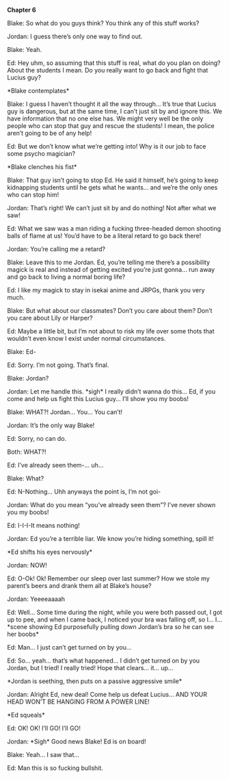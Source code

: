 **Chapter 6**

Blake: So what do you guys think? You think any of this stuff works?

Jordan: I guess there’s only one way to find out.

Blake: Yeah.

Ed: Hey uhm, so assuming that this stuff is real, what do you plan on doing? About the students I mean. Do you really want to go back and fight that Lucius guy?

\*Blake contemplates\*

Blake: I guess I haven’t thought it all the way through… It’s true that Lucius guy is dangerous, but at the same time, I can’t just sit by and ignore this. We have information that no one else has. We might very well be the only people who can stop that guy and rescue the students\! I mean, the police aren’t going to be of any help\!

Ed: But we don’t know what we’re getting into\! Why is it our job to face some psycho magician?

\*Blake clenches his fist\*

Blake: That guy isn’t going to stop Ed. He said it himself, he’s going to keep kidnapping students until he gets what he wants… and we’re the only ones who can stop him\!

Jordan: That’s right\! We can’t just sit by and do nothing\! Not after what we saw\!

Ed: What we saw was a man riding a fucking three-headed demon shooting balls of flame at us\! You’d have to be a literal retard to go back there\!

Jordan: You’re calling me a retard?

Blake: Leave this to me Jordan. Ed, you’re telling me there’s a possibility magick is real and instead of getting excited you’re just gonna… run away and go back to living a normal boring life?

Ed: I like my magick to stay in isekai anime and JRPGs, thank you very much.

Blake: But what about our classmates? Don’t you care about them? Don’t you care about Lily or Harper?

Ed: Maybe a little bit, but I’m not about to risk my life over some thots that wouldn’t even know I exist under normal circumstances.

Blake: Ed-

Ed: Sorry. I’m not going. That’s final.

Blake: Jordan?

Jordan: Let me handle this. \*sigh\* I really didn’t wanna do this… Ed, if you come and help us fight this Lucius guy… I’ll show you my boobs\!

Blake: WHAT?\! Jordan… You… You can’t\!

Jordan: It’s the only way Blake\!

Ed: Sorry, no can do.

Both: WHAT?\!

Ed: I’ve already seen them-... uh…

Blake: What?

Ed: N-Nothing… Uhh anyways the point is, I’m not goi-

Jordan: What do you mean “you’ve already seen them”? I’ve never shown you my boobs\!

Ed: I-I-I-It means nothing\!

Jordan: Ed you’re a terrible liar. We know you’re hiding something, spill it\!

\*Ed shifts his eyes nervously\*

Jordan: NOW\!

Ed: O-Ok\! Ok\! Remember our sleep over last summer? How we stole my parent’s beers and drank them all at Blake’s house?

Jordan: Yeeeeaaaah

Ed: Well… Some time during the night, while you were both passed out, I got up to pee, and when I came back, I noticed your bra was falling off, so I… I…  
\*scene showing Ed purposefully pulling down Jordan’s bra so he can see her boobs\*

Ed: Man… I just can’t get turned on by you…

Ed: So… yeah… that’s what happened… I didn’t get turned on by you Jordan, but I tried\! I really tried\! Hope that clears… it… up…

\*Jordan is seething, then puts on a passive aggressive smile\*

Jordan: Alright Ed, new deal\! Come help us defeat Lucius… AND YOUR HEAD WON’T BE HANGING FROM A POWER LINE\!

\*Ed squeals\*

Ed: OK\! OK\! I’ll GO\! I’ll GO\!

Jordan: \*Sigh\* Good news Blake\! Ed is on board\!

Blake: Yeah… I saw that…

Ed: Man this is so fucking bullshit.